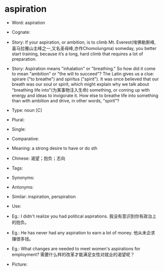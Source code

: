 # aspiration

- Word: aspiration
- Cognate: 
- Story: If your aspiration, or ambition, is to climb Mt. Everest(埃佛勒斯峰, 喜马拉雅山主峰之一,又名圣母峰,亦作Chomolungma) someday, you better start training, because it’s a long, hard climb that requires a lot of preparation.
- Story: Aspiration means "inhalation" or "breathing." So how did it come to mean "ambition" or "the will to succeed"? The Latin gives us a clue: spirare ("to breathe") and spiritus ("spirit"). It was once believed that our breath was our soul or spirit, which might explain why we talk about "breathing life into"(为某事物注入生命) something, or coming up with energy and ideas to invigorate it. How else to breathe life into something than with ambition and drive, in other words, "spirit"?

- Type: noun [C]
- Plural: 
- Single: 
- Comparative: 
- Meaning: a strong desire to have or do sth
- Chinese: 渴望；抱负；志向
- Tags: 
- Synonyms: 
- Antonyms: 
- Similar: inspiration, perspiration
- Use: 
- Eg.: I didn't realize you had political aspirations. 我没有意识到你有政治上的抱负。
- Eg.: He has never had any aspiration to earn a lot of money. 他从未企求赚很多钱。
- Eg.: What changes are needed to meet women's aspirations for employment? 需要什么样的改革才能满足女性对就业的渴望呢？
- Picture: 

